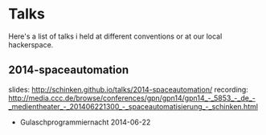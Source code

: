 # Talks

Here's a list of talks i held at different conventions or at our local hackerspace.

## 2014-spaceautomation

slides: http://schinken.github.io/talks/2014-spaceautomation/
recording: http://media.ccc.de/browse/conferences/gpn/gpn14/gpn14_-_5853_-_de_-_medientheater_-_201406221300_-_spaceautomatisierung_-_schinken.html

* Gulaschprogrammiernacht 2014-06-22
